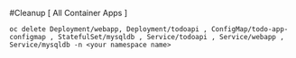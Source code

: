 #Cleanup [ All Container Apps ]

```
oc delete Deployment/webapp, Deployment/todoapi , ConfigMap/todo-app-configmap , StatefulSet/mysqldb , Service/todoapi , Service/webapp , Service/mysqldb -n <your namespace name>
```

